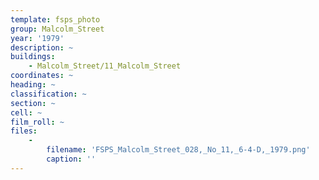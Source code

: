 ```yaml
---
template: fsps_photo
group: Malcolm_Street
year: '1979'
description: ~
buildings:
    - Malcolm_Street/11_Malcolm_Street
coordinates: ~
heading: ~
classification: ~
section: ~
cell: ~
film_roll: ~
files:
    -
        filename: 'FSPS_Malcolm_Street_028,_No_11,_6-4-D,_1979.png'
        caption: ''
---
```

